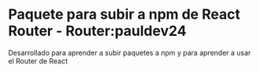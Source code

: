 <h1>Paquete para subir a npm de React Router - Router:pauldev24</h1>
Desarrollado para aprender a subir paquetes a npm y para aprender a usar el Router de React

